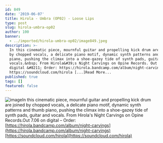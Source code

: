 ```yaml
---
id: 849
date: '2019-06-07'
title: Hirola - Umbra (OP02) - Loose Lips
type: post
slug: hirola-umbra-op02
author: 100
banner:
  - ../imported/hirola-umbra-op02/image849.jpeg
description: >-
  In this cinematic piece, mournful guitar and propelling kick drum are joined
  by chopped vocals, a delicate piano motif, dynamic synth patterns and thumb
  piano, pushing the climax into a shoe-gazey tide of synth pads, guitar and
  vocals.&nbsp; From Hirola&#39;s Night Carvings on Opine Records. Out 7.06 on
  digital &#8211; Order: https://hirola.bandcamp.com/album/night-carvings
  https://soundcloud.com/hirola [...]Read More...
published: true
tags: []
featured: false
---
```

![image](../../imported/hirola-umbra-op02/image849.jpeg)In this cinematic piece, mournful guitar and propelling kick drum are joined by chopped vocals, a delicate piano motif, dynamic synth patterns and thumb piano, pushing the climax into a shoe-gazey tide of synth pads, guitar and vocals. From Hirola's Night Carvings on Opine Records.Out 7.06 on digital – Order: [](https://hirola.bandcamp.com/album/night-carvings)[https://hirola.bandcamp.com/album/night-carvings](https://hirola.bandcamp.com/album/night-carvings)[https://soundcloud.com/hirola](https://soundcloud.com/hirola)